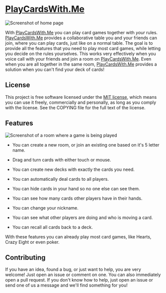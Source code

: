 # [PlayCardsWith.Me](site)

![Screenshot of home page](https://lutim.lagout.org/sXSPDsyq/vIksMu7B.png)

With [PlayCardsWith.Me](site) you can play card games together with
*your* rules. [PlayCardsWith.Me](site) provides a collaborative table
you and your friends can join, where you can play cards, just like on
a normal table. The goal is to provide all the features that you need
to play most card games, while letting you decide on the rules
yourselves. This works very effectively when you voice call with your
friends and join a room on [PlayCardsWith.Me](site). Even when you are
all together in the same room, [PlayCardsWith.Me](site) provides a
solution when you can't find your deck of cards!

## License

This project is free software licensed under the
[MIT license](https://opensource.org/licenses/MIT), which means you
can use it freely, commercially and personally, as long as you comply
with the license. See the COPYING file for the full text of the
license.

## Features

![Screenshot of a room where a game is being played](https://lutim.lagout.org/PUZWEDJQ/5OU1BaRV.png)

* You can create a new room, or join an existing one based on it's 5
letter name.

* Drag and turn cards with either touch or mouse.

* You can create new decks with exactly the cards you need.

* You can automatically deal cards to all players.

* You can hide cards in your hand so no one else can see them.

* You can see how many cards other players have in their hands.

* You can change your nickname.

* You can see what other players are doing and who is moving a card.

* You can recall all cards back to a deck.

With these features you can already play most card games, like Hearts,
Crazy Eight or even poker.

## Contributing

If you have an idea, found a bug, or just want to help, you are very
welcome! Just open an issue or comment on one. You can also
immediately open a pull request. If you don't know how to help, just
open an issue or send one of us a message and we'll find something for
you!

[site]: https://playcardswith.me
